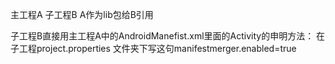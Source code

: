 主工程A
子工程B
A作为lib包给B引用


子工程B直接用主工程A中的AndroidManefist.xml里面的Activity的申明方法：
在子工程project.properties 文件夹下写这句manifestmerger.enabled=true

